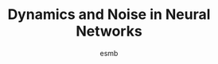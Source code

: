 ---
layout: group
author: esmb
day: "Wednesday"
group: "MS1"
title: "Dynamics and Noise in Neural Networks"
organizers: "Cheng Ly"
subgroup: "NEUR"
author1: "Cheng Ly"
author2: "Kelsey Gasior"
author3: "Jan Kirchner"
author4: "Fereshteh Lagzi"
inst1: "Virginia Commonwealth"
inst2: "Florida State"
inst3: "Max Planck Institute for Brain Research"
inst4: "University of Chicago"
title1: "The Circuit Mechanisms that alter Spiking Statistics in Mammalian Olfactory Bulb Cells"
title2: "Mathematically Modeling Neuron Biophysics in Response to Ramped Input Current"
title3: "Local and global organization of synaptic inputs on cortical dendrites"
title4: "Cell-type specific inhibitory plasticity can speed up assembly formation and slow down assembly degradation"
abstract1: "The olfactory bulb is one of the primary stages of odor processing, possessing a unique architecture hallmarked by fast dendro-dendritic synapses between all inhibitory cells (perioglomerular cells (PGC) and granule cells (GC)) connected to excitatory cells (mitral/tufted cells (MC)).  Although there has been ample theoretical and experimental studies of the olfactory bulb (OB), dissecting the circuit mechanisms of modulation of the first and second order (MC) spiking statistics of populations is lacking.  In particular, we analyze data from our (Shew) lab in spontaneous and odor-evoked states n vivo, with multi-electrode arrays that enable studying second order spiking statistics with simultaneous recordings. Based on a multicompartment large-scale biophysical model, we develop a reduced firing rate model that enables us to efficiently and accurately capture our data.  We show that granule cell inhibition in particular helps decorrelate in the spontaneous state but is unlocked so that there is stimulus-induced correlation in the evoked state; this is in contrast to many cortical sensory systems where there is often stimulus-induced decorrelation. We also consider pharmacological drug applications to manipulate inhibitory synaptic strengths (both PGC and GC) that alter the spiking statistics. Our model qualitatively captures the statistically significant changes." 
abstract2: "In the nervous system, olfactory bulb dopamine-secreting neurons (OBDA neurons) process different odors by inhibiting other downstream neurons. Recently, novel experiments were performed wherein current applied to individual neurons was continuously ramped to mimic biologically realistic neuronal input (at Florida State University, the Trombley lab performed) in comparison to previous standard protocols where current is applied in steps. However, this new stimulus protocol raises the questions of what is the proper way to interpret these data and how can mathematical analysis help? In this project, we have developed an integrated experimental-mathematical methodology to study transient dynamics in the electrical activity of single neurons while maintaining a close interdisciplinary collaboration with the biologists who carry out these electrophysiological experiments. One of the aims of our work is to create a positive feedback loop wherein experimental data informs the mathematical model, and in turn, the model directs future experiments. In particular, we are using bifurcation analysis to characterize the onset and offset of tonic spiking as well as the frequency of spiking in a neuron stimulated with both slow and fast applied current ramps. This work allows us to understand how different ion channels shape the transient response dynamics in OBDA neurons. Importantly, we have also developed mathematical tools that can be used to explore the behavior of other cell types as it is our belief that the ramping technique could be extended to study the single-neuron dynamics of all neuron types. The use of fast-slow analysis helps us to understand how the ramped applied current and the slow M-type Potassium channel influence tonic spiking behavior and frequency. Ultimately, this work helps close the gap between mathematical modeling and biological data in computational neuroscience."
abstract3: "Synaptic inputs on cortical dendrites are organized with remarkable subcellular precision at the micron level. This organization emerges during early postnatal development through patterned spontaneous activity and manifests both locally where nearby synapses tend to share functional properties, and globally with distance to the soma. Recent experimental studies reveal species-specific differences in this organization between mouse, ferret and macaque visual cortex: While in the mouse, synapses are retinotopically organized along the proximal-distal axis of the dendrite, no such organization is present in the ferret or macaque. Instead, here synapses are organized into local clusters according to orientation preference. We propose a computational framework that combines activity derived from retinal waves with functional and structural plasticity to generate these different types of organization across species, as well as across scales by including attenuating backpropagating action potentials. Within this framework, a single anatomical factor -- the size of the visual cortex and the resulting magnification of visual space -- can explain the observed differences. This allows us to make predictions about the organization of synapses also in other species and indicates that the proximal-distal axis of a dendrite might be central in endowing a neuron with its powerful computational capacities."
abstract4: "It is popular to ascribe distinct network functions to the different inhibitory neuron subtypes that makeup cortical circuits. Carving out functionally determined, cell-type specific circuit wiring is an essential component of this hypothesis. However, the plasticity rules for different interneuron subtypes, and how their interactions shape network dynamics are largely unexplored. We use in vitro patch clamp techniques paired with cell-specific optogenetic stimulation to measure the spike timing dependent plasticity (STDP) rules of the inhibitory inputs onto excitatory (E) pyramidal neurons from both Parvalbumin (PV) and Somatostatin (SOM) interneurons in mouse orbital frontal cortex (OFC). Consistent with past studies, PV inhibition shows a symmetric STDP that is often associated with the homeostatic control of excitatory firing rates. By contrast, SOM inhibition shows an asymmetric Hebbian STDP rule, so that recurrent SOM inhibition onto driving E neurons will ultimately depress. To understand the role of these different plasticity mechanisms in network dynamics we exploit large-scale network simulations of networks of spiking neuron model with plastic synapses, along with associated mean field theories of synaptic dynamics. We show that the asymmetric SOM plasticity rule promotes cross-inhibition between distinct E neuron assemblies, effectively providing a mechanism for competition between functionally grouped principle neurons. This competition will enhance computations where input comparisons must be made, as is often the case in decision task where the OFC is known to be essential. However, strong cross inhibition could lead to extreme (and unstable) winner-take-all assembly dynamics. Fortunately, the symmetric PV plasticity rule provides stability for the circuit, ensuring rich network dynamics. Finally, the increased correlations due to the asymmetric Hebbian learning for SOM connections to pyramidal cells can speed up assembly formation during training and slow assembly degradation post training."
---